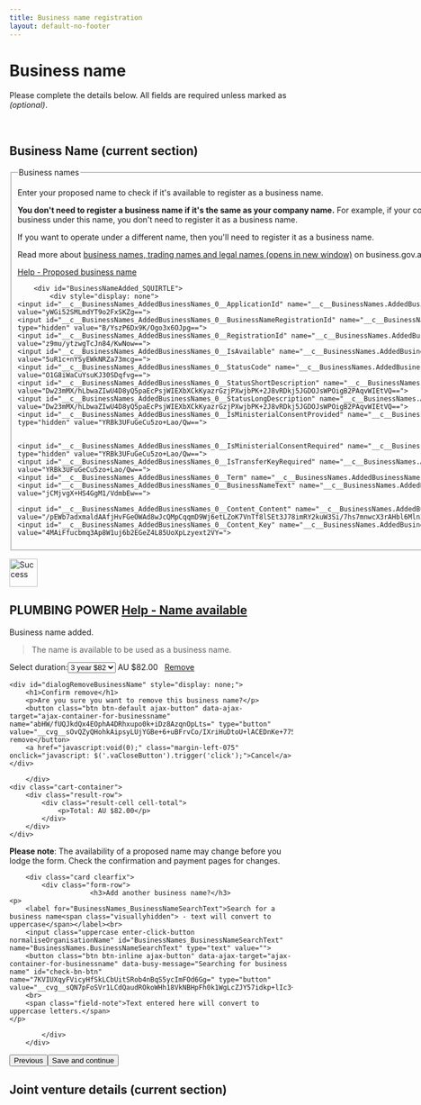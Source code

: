 ```yaml
---
title: Business name registration
layout: default-no-footer
---
```

<!-- <div class="wrapper">
    <div class="progress-container">
        <div class="progress-bar">
            <span id="progress-percent" role="progressbar" aria-valuetext="step 1 of 5 steps" style="width:17.65%"></span>
        </div>

        <ul class="section-nav">
            <li class="bookend" style="background-position-y: -996px;"><a href="register-menu-2"><span>‹</span><br>Back</a></li>
                <li class="active" style="width: 15.3%">
                        <span class="visually-hidden">Step </span><span>1</span><br>Getting<br> started                        <span class="visually-hidden"> (current step)</span>
                </li>
                <li class="" style="width: 15.3%">
                        <span class="visually-hidden">Step </span><span>2</span><br>Business<br> name                        <span class="visually-hidden"> (not completed)</span>
                </li>
                <li class="" style="width: 15.3%">
                        <span class="visually-hidden">Step </span><span>3</span><br>Business<br> details                        <span class="visually-hidden"> (not completed)</span>
                </li>
                <li class="" style="width: 15.3%">
                        <span class="visually-hidden">Step </span><span>4</span><br>Confirm<br> application                        <span class="visually-hidden"> (not completed)</span>
                </li>
                <li class="" style="width: 15.3%">
                        <span class="visually-hidden">Step </span><span>5</span><br>Pay<br> &amp; submit                        <span class="visually-hidden"> (not completed)</span>
                </li>
            <li class="bookend right"><a href="/registration/dashboard"><span>›</span><br>Application<br> summary</a></li>
        </ul>
    </div>

</div> -->
<style>
	.sub-section-container .sub-section-content {
		display: none;
	}
	.sub-section-open .sub-section-content {
		display: block;
	}
</style>
<main class="wrapper">
    


<h1 id="heading" tabindex="-1">Business name</h1>

<p class="col12">Please complete the details below. All fields are required unless marked as <em>(optional)</em>. </p><br>



<form action="/" id="sobrsform" method="post"><input id="__c__isDisplayContentKey" name="__c__isDisplayContentKey" type="hidden" value="YRBk3UFuGeCu5zo+Lao/Qw==">


<div id="bn-section" class="sub-section-container sub-section-open" role="region" aria-labelledby="section-heading-1">
        <h2 id="section-heading-1">Business Name<span class="visuallyhidden"> (current section)</span></h2>

<div class="sub-section-content">
<fieldset>
<legend class="visually-hidden">Business names</legend>

<p></p><p>Enter your proposed name to check if it's available to register as a business name.</p>
<p><strong>You don't need to register a business name if it's the same as your company name.</strong> For example, if your company name is Digital Exports Pty Ltd and you want to carry on a business under this name, you don't need to register it as a business name.</p>
<p>If you want to operate under a different name, then you'll need to register it as a business name.</p>
<p>Read more about <a href="https://www.business.gov.au/info/plan-and-start/start-your-business/business-and-company-registration/business-name-registration/business-name-trading-names-legal-names" target="_blank">business names, trading names and legal names <span class="visuallyhidden">(opens in new window)</span></a> on business.gov.au.</p> <a class="cd-btn help" href="#help-businessnameintrotext"><span>Help - Proposed business name</span></a><p></p>



<div style="display: none">
    <input id="__c__BusinessNames_IsRegistrationTypeCompany" name="__c__BusinessNames.IsRegistrationTypeCompany" type="hidden" value="YRBk3UFuGeCu5zo+Lao/Qw==">
    <input id="__c__BusinessNames_BusinessNameIdToDelete" name="__c__BusinessNames.BusinessNameIdToDelete" type="hidden" value="BfNQIa39YHWRsVvADavFng==">
    
    
</div>

        <div id="BusinessNameAdded_SQUIRTLE">
            <div style="display: none">
    <input id="__c__BusinessNames_AddedBusinessNames_0__ApplicationId" name="__c__BusinessNames.AddedBusinessNames[0].ApplicationId" type="hidden" value="yWGi52SMLmdYT9o2FxSKZg==">
    <input id="__c__BusinessNames_AddedBusinessNames_0__BusinessNameRegistrationId" name="__c__BusinessNames.AddedBusinessNames[0].BusinessNameRegistrationId" type="hidden" value="B/YszP6Dx9K/Ogo3x6OJpg==">
    <input id="__c__BusinessNames_AddedBusinessNames_0__RegistrationId" name="__c__BusinessNames.AddedBusinessNames[0].RegistrationId" type="hidden" value="z9mu/ytzwgTcJn84/KwNow==">
    <input id="__c__BusinessNames_AddedBusinessNames_0__IsAvailable" name="__c__BusinessNames.AddedBusinessNames[0].IsAvailable" type="hidden" value="5uR1c+nYSyEWkNRZa73mcg==">
    <input id="__c__BusinessNames_AddedBusinessNames_0__StatusCode" name="__c__BusinessNames.AddedBusinessNames[0].StatusCode" type="hidden" value="O1G8iWaCuYsuKJ30SDqfvg==">
    <input id="__c__BusinessNames_AddedBusinessNames_0__StatusShortDescription" name="__c__BusinessNames.AddedBusinessNames[0].StatusShortDescription" type="hidden" value="Dw23mMX/hLbwaZIwU4D8yQ5paEcPsjWIEXbXCkKyazrGzjPXwjbPK+2J8vRDkj5JGDOJsWPOigB2PAqvWIEtVQ==">
    <input id="__c__BusinessNames_AddedBusinessNames_0__StatusLongDescription" name="__c__BusinessNames.AddedBusinessNames[0].StatusLongDescription" type="hidden" value="Dw23mMX/hLbwaZIwU4D8yQ5paEcPsjWIEXbXCkKyazrGzjPXwjbPK+2J8vRDkj5JGDOJsWPOigB2PAqvWIEtVQ==">
    <input id="__c__BusinessNames_AddedBusinessNames_0__IsMinisterialConsentProvided" name="__c__BusinessNames.AddedBusinessNames[0].IsMinisterialConsentProvided" type="hidden" value="YRBk3UFuGeCu5zo+Lao/Qw==">
    
    
    <input id="__c__BusinessNames_AddedBusinessNames_0__IsMinisterialConsentRequired" name="__c__BusinessNames.AddedBusinessNames[0].IsMinisterialConsentRequired" type="hidden" value="YRBk3UFuGeCu5zo+Lao/Qw==">
    <input id="__c__BusinessNames_AddedBusinessNames_0__IsTransferKeyRequired" name="__c__BusinessNames.AddedBusinessNames[0].IsTransferKeyRequired" type="hidden" value="YRBk3UFuGeCu5zo+Lao/Qw==">
    <input id="__c__BusinessNames_AddedBusinessNames_0__Term" name="__c__BusinessNames.AddedBusinessNames[0].Term" type="hidden" value="3CAzsve04FReZ9AUU2FM6Q==">
    <input id="__c__BusinessNames_AddedBusinessNames_0__BusinessNameText" name="__c__BusinessNames.AddedBusinessNames[0].BusinessNameText" type="hidden" value="jCMjvgX+HS4GgM1/VdmbEw==">
    
    <input id="__c__BusinessNames_AddedBusinessNames_0__Content_Content" name="__c__BusinessNames.AddedBusinessNames[0].Content.Content" type="hidden" value="/pEWb7adxmaldAAfjHvFGeOWAd8wJcQMpCqqmD9Wj6etLZoK7VnTf8lSEt3J78imRY2kuW3Si/7hs7mnwcX3rAHbl6Mln3oFrwr0BpI4Zu5Wn0bl/qcma5C+vV0vX3Udf6fe0Obp3FgPNyVY9yOH3g==">
    <input id="__c__BusinessNames_AddedBusinessNames_0__Content_Key" name="__c__BusinessNames.AddedBusinessNames[0].Content.Key" type="hidden" value="4MAiFfucbmq3Ap8W1uj6b2EGeZ4L85UoXpLzyext2VY=">

<input id="__c__BusinessNames_AddedBusinessNames_0__PriceOptions_0__OptionType" name="__c__BusinessNames.AddedBusinessNames[0].PriceOptions[0].OptionType" type="hidden" value="gmYHFOrpLTSbHxtKDf7TPQ=="><input id="__c__BusinessNames_AddedBusinessNames_0__PriceOptions_0__Price" name="__c__BusinessNames.AddedBusinessNames[0].PriceOptions[0].Price" type="hidden" value="obsDSBldrj6i6Qd/ieSY7A=="><input id="__c__BusinessNames_AddedBusinessNames_0__PriceOptions_0__Term" name="__c__BusinessNames.AddedBusinessNames[0].PriceOptions[0].Term" type="hidden" value="3CAzsve04FReZ9AUU2FM6Q=="><input id="__c__BusinessNames_AddedBusinessNames_0__PriceOptions_1__OptionType" name="__c__BusinessNames.AddedBusinessNames[0].PriceOptions[1].OptionType" type="hidden" value="ojF80PmLlyBIMTaTsYIE7w=="><input id="__c__BusinessNames_AddedBusinessNames_0__PriceOptions_1__Price" name="__c__BusinessNames.AddedBusinessNames[0].PriceOptions[1].Price" type="hidden" value="ULhWVq+FQX5y12pbDQVszg=="><input id="__c__BusinessNames_AddedBusinessNames_0__PriceOptions_1__Term" name="__c__BusinessNames.AddedBusinessNames[0].PriceOptions[1].Term" type="hidden" value="b62BVAWBWSYqn4uePpL3KQ=="></div>

<div class="cart-container">
    <div class="result-row">
        <div class="result-cell cell-icon">
                    <img src="{{ site.baseurl }}/img/ico-tick-green.png" alt="Success" style="width: 50px !important">
        </div>
        <div class="result-cell cell-detail">
            <h2>PLUMBING POWER <a class="cd-btn help" href="#help-businessnameaddedavailable"><span>Help - Name available</span></a></h2>
            
Business name added. <blockquote>The name is available to be used as a business name.</blockquote>
        </div>
        <div class="result-cell cell-action">
<label class="visuallyhidden" for="BusinessNames_AddedBusinessNames_0__SelectedPrice">Select duration:</label><select class="registration-duration ajax-option" data-ajax-action="BR63RJhxzvKG6WBEQi/6UXSq76QhlrIJyG4EV/hKiUI=" data-ajax-value="__cvg__sAQJDPSEzYUU1JuBOGCum/9UVKlpOi6njWJMpK/RdotEzs4IamAxF7P7f5J03hHI" id="BusinessNames_AddedBusinessNames_0__SelectedPrice" name="BusinessNames.AddedBusinessNames[0].SelectedPrice"><option value="35">1 year $35</option>
<option selected="selected" value="82">3 year $82</option>
</select>                <span class="subtotal">AU $82.00</span>         
            &nbsp;
            <a id="BusinessNames_AddedBusinessNames_0__Remove" class="remove" href="javascript:void(0);" data-ajax-id="B/YszP6Dx9K/Ogo3x6OJpg=="><span>Remove</span></a>
        </div>
    </div>

    
    <div id="dialogRemoveBusinessName" style="display: none;">
        <h1>Confirm remove</h1>
        <p>Are you sure you want to remove this business name?</p>
        <button class="btn btn-default ajax-button" data-ajax-target="ajax-container-for-businessname" name="abHW/fUQJkdQx4EOphA4DRhxupo0k+iDz8AzqnOpLts=" type="button" value="__cvg__sOvQZyQHohkAipsyLUjYGBe+6+uBFrvCo/IXriHuDtoU+lACEDnKe+775F/d1z4K">Yes, remove</button>
        <a href="javascript:void(0);" class="margin-left-075" onclick="javascript: $('.vaCloseButton').trigger('click');">Cancel</a>
    </div>
</div>


        </div>
    <div class="cart-container">
        <div class="result-row">
            <div class="result-cell cell-total">
                <p>Total: AU $82.00</p>
            </div>
        </div>
    </div>

<div class="registration-tip margin-top-075"><p><strong>Please note</strong>: The availability of a proposed name may change before you lodge the form. Check the confirmation and payment pages for changes.</p></div>

        <div class="card clearfix">
            <div class="form-row">
                        <h3>Add another business name?</h3>
    <p>
        <label for="BusinessNames_BusinessNameSearchText">Search for a business name<span class="visuallyhidden"> - text will convert to uppercase</span></label><br>
        <input class="uppercase enter-click-button normaliseOrganisationName" id="BusinessNames_BusinessNameSearchText" name="BusinessNames.BusinessNameSearchText" type="text" value="">
        <button class="btn btn-inline ajax-button" data-ajax-target="ajax-container-for-businessname" data-busy-message="Searching for business name" id="check-bn-btn" name="7KVIUXqyFVicyHfSkLCbUitSRob4nBqS5ycImFOd6Gg=" type="button" value="__cvg__sQN7pFoSVr1LCdQaudROkoWHh18VkNBHpFh0k1WgLcZJY57idkp+lIc3+zyqSGEJ">Check</button>
        <br>
        <span class="field-note">Text entered here will convert to uppercase letters.</span>
    </p>

            </div>
        </div>
</fieldset>




<div class="controls-container">
    <div class="controls-content">
		<button class="btn cancel" name="wNjv11HSL2eBWG4934fyzQ==" type="button" onclick="location.href = '{{ site.baseurl }}/register-menu-2'">Previous</button><button class="btn btn-default next" id="next-bn-btn" name="2Gr7sPbawITZbXOJ2XXNfQ==" type="button" onclick="$('#bn-section').toggleClass('sub-section-open sub-section-done'); $('#joint-venture-section').toggleClass('sub-section-open'); scrollToAndFocus('#joint-venture-section');">Save and continue</button>    </div>
</div>
</div>
    </div>
<div id="joint-venture-section" class="sub-section-container" role="region" aria-labelledby="section-heading-1">
        <h2 id="section-heading-1">Joint venture details<span class="visuallyhidden"> (current section)</span></h2>


<div class="sub-section-content">
    <fieldset id="fieldsetProofOfIdentity">

<div class="sub-section-content">
    <div class="grid-row clearfix">
        <div class="col12">
            
        </div>
    </div>
    <div class="grid-row">
        <div class="col4">
            <label class="input-right" for="AsicEntitiesDetails_PartnerJointVentureEntityEntityDetails_PartnerJointVentureBodyName">Joint venture name</label>
        </div>
        <div class="col8 last">
            <input class="normaliseOrganisationName" id="AsicEntitiesDetails_PartnerJointVentureEntityEntityDetails_PartnerJointVentureBodyName" name="AsicEntitiesDetails.PartnerJointVentureEntityEntityDetails.PartnerJointVentureBodyName" type="text" value="PLUMBING PARTNERS JOINT VENTURE"> <a class="cd-btn help" href="#help-partnerjointventurename"><span>Help - Legal name of partnership</span></a>
        </div>
    </div>
    <div class="grid-row clearfix" style="display: none">
        <div class="col4">
            <label class="input-right" for="AsicEntitiesDetails_PartnerJointVentureEntityEntityDetails_Abn">Australian Business Number (ABN)</label>
        </div>
        <div class="col7">
            <input class="strip-whitespace" id="AsicEntitiesDetails_PartnerJointVentureEntityEntityDetails_Abn" name="AsicEntitiesDetails.PartnerJointVentureEntityEntityDetails.Abn" type="text" value=""> 
            
        </div>
    </div>
    <hr>
    <h3 class="larger">Partners</h3>
<p>Please add all partners in the joint venture (you need at least 2):</p>
<ul>
<li>For <strong>individual (sole trader) partners</strong>, use the 'Add individual' button.</li>
<li>For <strong>partnerships, companies, and organisations</strong>, use the 'Add organisation' button.</li>
</ul>
<div id="AsicEntitiesDetails_PartnerJointVentureEntityEntityDetails_IndividualsDetails_Individuals">
    <div style="display: none">
        <input id="AsicEntitiesDetails_PartnerJointVentureEntityEntityDetails_IndividualsDetails_IndexToDelete" name="AsicEntitiesDetails.PartnerJointVentureEntityEntityDetails.IndividualsDetails.IndexToDelete" type="hidden" value="">
        <input id="__c__AsicEntitiesDetails_PartnerJointVentureEntityEntityDetails_IndividualsDetails_IsReadOnly" name="__c__AsicEntitiesDetails.PartnerJointVentureEntityEntityDetails.IndividualsDetails.IsReadOnly" type="hidden" value="YRBk3UFuGeCu5zo+Lao/Qw==">
    </div>
             <div style="display: none">
                 <input id="__c__AsicEntitiesDetails_PartnerJointVentureEntityEntityDetails_IndividualsDetails_Individuals_0__ApplyingEntityId" name="__c__AsicEntitiesDetails.PartnerJointVentureEntityEntityDetails.IndividualsDetails.Individuals[0].ApplyingEntityId" type="hidden" value="b44QBIiQWuMFMf5W2s4zYg==">
                 
                 <input id="__c__AsicEntitiesDetails_PartnerJointVentureEntityEntityDetails_IndividualsDetails_Individuals_0__EntityName" name="__c__AsicEntitiesDetails.PartnerJointVentureEntityEntityDetails.IndividualsDetails.Individuals[0].EntityName" type="hidden" value="ofveS4nelGTY2MCb30+/p8z/kxfqktaOVBe4eLV/MiU=">
                 <input id="AsicEntitiesDetails_PartnerJointVentureEntityEntityDetails_IndividualsDetails_Individuals_0__Abn" name="AsicEntitiesDetails.PartnerJointVentureEntityEntityDetails.IndividualsDetails.Individuals[0].Abn" type="hidden" value="18492276439">
                 

             </div>
             <div id="AsicEntitiesDetails_PartnerJointVentureEntityEntityDetails_IndividualsDetails_Individuals_0__Container">
                 <div class="result-row">
                     <div class="result-cell cell-icon">
                         <img src="{{ site.baseurl }}/img/ico-individual.png" alt="Success" style="width: 48px !important">
                     </div>
                     <div class="result-cell cell-detail">
                         <h3>JOHN SMITH (ABN: 48123456789)</h3>
                         <p>Individual details saved.</p>
                     </div>
                         <div class="result-cell cell-detail">

                             <a class="edit ajax-link" href="" data-ajax-action="AM45PCWRjf8BBqZWT5Pr8KJnyUwXhQFZQzvPwUdbKrs="><span>Edit</span></a>
                             <input value="false" id="AsicEntitiesDetails_PartnerJointVentureEntityEntityDetails_IndividualsDetails_Individuals_0__IsEdit" name="AsicEntitiesDetails.PartnerJointVentureEntityEntityDetails.IndividualsDetails.Individuals[0].IsEdit" type="hidden">
                             &nbsp;
                             <a id="AsicEntitiesDetails_PartnerJointVentureEntityEntityDetails_IndividualsDetails_Individuals_0__RemoveIndividual" class="remove" href="javascript:void(0);" data-ajax-id="0"><span>Remove</span></a>
                         </div>

                 </div>
             </div>
             <hr>
             <div style="display: none">
                 <input id="__c__AsicEntitiesDetails_PartnerJointVentureEntityEntityDetails_IndividualsDetails_Individuals_1__ApplyingEntityId" name="__c__AsicEntitiesDetails.PartnerJointVentureEntityEntityDetails.IndividualsDetails.Individuals[1].ApplyingEntityId" type="hidden" value="U7g+qihmmS9wwiulybhn2w==">
                 
                 <input id="__c__AsicEntitiesDetails_PartnerJointVentureEntityEntityDetails_IndividualsDetails_Individuals_1__EntityName" name="__c__AsicEntitiesDetails.PartnerJointVentureEntityEntityDetails.IndividualsDetails.Individuals[1].EntityName" type="hidden" value="snimd3Qf++lBPT4eH3Io3OtYf+B647easB8OpQMWRj0=">
                 <input id="AsicEntitiesDetails_PartnerJointVentureEntityEntityDetails_IndividualsDetails_Individuals_1__Abn" name="AsicEntitiesDetails.PartnerJointVentureEntityEntityDetails.IndividualsDetails.Individuals[1].Abn" type="hidden" value="50427441942">
                 

             </div>
             <div id="AsicEntitiesDetails_PartnerJointVentureEntityEntityDetails_IndividualsDetails_Individuals_1__Container">
                 <div class="result-row">
                     <div class="result-cell cell-icon">
                         <img src="{{ site.baseurl }}/img/ico-individual.png" alt="Success" style="width: 48px !important">
                     </div>
                     <div class="result-cell cell-detail">
                         <h3>CRAIG JONES (ABN: 50987654321)
                         </h3>
                         <p>Individual details saved.</p>
                     </div>
                         <div class="result-cell cell-detail">

                             <a class="edit ajax-link" href="" data-ajax-action="AM45PCWRjf8BBqZWT5Pr8KJnyUwXhQFZQzvPwUdbKrs="><span>Edit</span></a>
                             <input value="false" id="AsicEntitiesDetails_PartnerJointVentureEntityEntityDetails_IndividualsDetails_Individuals_1__IsEdit" name="AsicEntitiesDetails.PartnerJointVentureEntityEntityDetails.IndividualsDetails.Individuals[1].IsEdit" type="hidden">
                             &nbsp;
                             <a id="AsicEntitiesDetails_PartnerJointVentureEntityEntityDetails_IndividualsDetails_Individuals_1__RemoveIndividual" class="remove" href="javascript:void(0);" data-ajax-id="1"><span>Remove</span></a>
                         </div>

                 </div>
             </div>
             <hr>

    <div id="dialogRemoveUnincorporatedIndividual" style="display: none;">
        <h1>Confirm remove</h1>
        <p>Are you sure you want to remove this Individual?</p>
        <button class="btn btn-default ajax-button" name="S9FlUNdhHj408IBc6LdKjwRP3wNTRy0xAM/q+qubxZw0TKOo/VSf88MBMn+lmALy" type="button" value="__cvg__t7JyAbbAayY1MgqIW4xpW2K85a9tSMlXNImqAc6ewxo=">Yes, remove</button>
        <a href="#" class="margin-left-075" onclick="javascript: $('.vaCloseButton').click(); return false;">Cancel</a>
    </div>

    <div id="dialogRemovePartnershipJointVentureIndividual" style="display: none;">
        <h1>Confirm remove</h1>
        <p>Are you sure you want to remove this Individual?</p>
        <button class="btn btn-default ajax-button" name="aXbVO4u98Fq3gKFoMbhrJSc5unAjTMNWww2bGg9ELZKAAhAP4FrvdEBFZr7b/dq6" type="button" value="__cvg__4OsufxDmT5zYQniGB0WVqUp+cgvTxk/g0RaByiMGIErxfLFXAG+vY/R47Ew/xQPw">Yes, remove</button>
        <a href="#" class="margin-left-075" onclick="javascript: $('.vaCloseButton').click(); return false;">Cancel</a>
    </div>

    <div id="dialogRemovePartnershipJointVentureUnincorporatedIndividual" style="display: none;">
        <h1>Confirm remove</h1>
        <p>Are you sure you want to remove this Individual?</p>
        <button class="btn btn-default ajax-button" name="aXbVO4u98Fq3gKFoMbhrJSc5unAjTMNWww2bGg9ELZJdsxnzgFw3ub9tiZdbCRtDaLDSrY2erhjF/0kFLcCQrw==" type="button" value="__cvg__4OsufxDmT5zYQniGB0WVqVMUUZ3cePFowZiOjchzSBj2ytvm9qZRU1n6uzq5Q9eljsevSyfhvpHzUHiC1gPoqQ==">Yes, remove</button>
        <a href="#" class="margin-left-075" onclick="javascript: $('.vaCloseButton').click(); return false;">Cancel</a>
    </div>
</div>            <div>


                <button class="btn btn-individual ajax-button" id="add-individual-btn" style="padding: 1em 1.5em 1em 2.5em">Add Individual</button>

                <button class="btn btn-organisation ajax-button" id="add-unincorporated-btn" name="yz+zLebyBXPNnLcsxpYULw4uiHx9Cow6qL8M+NcnTt8=" type="button" style="padding: 1em 1.5em 1em 2.5em">Add Organisation</button>
            </div>



</div>

    </fieldset>
    
    <div class="controls-container">
    <div class="controls-content">
<button class="btn cancel" type="button"  onclick="$('#joint-venture-section').toggleClass('sub-section-open'); $('#bn-section').toggleClass('sub-section-open sub-section-done'); scrollToAndFocus('#bn-section');">Previous</button>
<button class="btn btn-default ajax-button next" onclick="$('#joint-venture-section').toggleClass('sub-section-open sub-section-done'); $('#contact-details-section').toggleClass('sub-section-open'); scrollToAndFocus('#contact-details-section');" id="next-partnerjointventureentityentitydetails-btn" type="button">Save and continue</button>    </div>
</div>
</div>
    </div>
<div id="contact-details-section" class="sub-section-container" role="region" aria-labelledby="section-heading-2">
        <h2 id="section-heading-2">Your contact details<span class="visuallyhidden"> (current section)</span></h2>
<div class="sub-section-content">
    <fieldset id="fieldsetBusinessAddress">
        <legend class="margin4 larger">
            Main business address <a class="cd-btn help" href="#help-businessdetailscontactbusinessaddresslegend"><span>Help - Main business address</span></a>
        </legend>
        

<div id="ContactDetails_BusinessAddress_AddressDetails" class="address-details">
<div style="display: none">
    <input id="__c__ContactDetails_BusinessAddress_AddressDetails_ApplicationId" name="__c__ContactDetails.BusinessAddress.AddressDetails.ApplicationId" type="hidden" value="yWGi52SMLmdYT9o2FxSKZg==">
    <input id="__c__ContactDetails_BusinessAddress_AddressDetails_AddressId" name="__c__ContactDetails.BusinessAddress.AddressDetails.AddressId" type="hidden" value="BfNQIa39YHWRsVvADavFng==">
    <input id="__c__ContactDetails_BusinessAddress_AddressDetails_AddressTypeId" name="__c__ContactDetails.BusinessAddress.AddressDetails.AddressTypeId" type="hidden" value="3CAzsve04FReZ9AUU2FM6Q==">
    <input id="__c__ContactDetails_BusinessAddress_AddressDetails_IsInternationalAddressDisabled" name="__c__ContactDetails.BusinessAddress.AddressDetails.IsInternationalAddressDisabled" type="hidden" value="5uR1c+nYSyEWkNRZa73mcg==">
    <input id="ContactDetails_BusinessAddress_AddressDetails_ValidationContentKey" name="ContactDetails.BusinessAddress.AddressDetails.ValidationContentKey" type="hidden" value="">
    <input id="ContactDetails_BusinessAddress_AddressDetails_IsAddressValidationMessageAccepted" name="ContactDetails.BusinessAddress.AddressDetails.IsAddressValidationMessageAccepted" type="hidden" value="False">

<input id="__c__ContactDetails_BusinessAddress_AddressDetails_CountryId" name="__c__ContactDetails.BusinessAddress.AddressDetails.CountryId" type="hidden" value="xW3f47jiDxc83gDaE2Y1Pg==">
<input id="__c__ContactDetails_BusinessAddress_AddressDetails_States_0__Value" name="__c__ContactDetails.BusinessAddress.AddressDetails.States[0].Value" type="hidden" value="GD54x/9q9XomyuFbh4ZiOQ=="><input id="__c__ContactDetails_BusinessAddress_AddressDetails_States_0__Text" name="__c__ContactDetails.BusinessAddress.AddressDetails.States[0].Text" type="hidden" value="urtU908Fryjvp8eohYFwX03gU3cMhPZfxDbwnDIbzCA="><input id="__c__ContactDetails_BusinessAddress_AddressDetails_States_1__Value" name="__c__ContactDetails.BusinessAddress.AddressDetails.States[1].Value" type="hidden" value="b62BVAWBWSYqn4uePpL3KQ=="><input id="__c__ContactDetails_BusinessAddress_AddressDetails_States_1__Text" name="__c__ContactDetails.BusinessAddress.AddressDetails.States[1].Text" type="hidden" value="JT4hMfSfyYCEuSmnEu8fEQ=="><input id="__c__ContactDetails_BusinessAddress_AddressDetails_States_2__Value" name="__c__ContactDetails.BusinessAddress.AddressDetails.States[2].Value" type="hidden" value="/hGNjxDNyhEGHfQbb9O3Vg=="><input id="__c__ContactDetails_BusinessAddress_AddressDetails_States_2__Text" name="__c__ContactDetails.BusinessAddress.AddressDetails.States[2].Text" type="hidden" value="18cbuo8X9C9bHo8yyKz2FIygj8YI0+tisrISa3nSbp0="><input id="__c__ContactDetails_BusinessAddress_AddressDetails_States_3__Value" name="__c__ContactDetails.BusinessAddress.AddressDetails.States[3].Value" type="hidden" value="beAZxfdqrVgQhcNHWtvxUg=="><input id="__c__ContactDetails_BusinessAddress_AddressDetails_States_3__Text" name="__c__ContactDetails.BusinessAddress.AddressDetails.States[3].Text" type="hidden" value="vOpH0tMeiDMb/IFLoZEDSg=="><input id="__c__ContactDetails_BusinessAddress_AddressDetails_States_4__Value" name="__c__ContactDetails.BusinessAddress.AddressDetails.States[4].Value" type="hidden" value="2oOxNE2QyFg9niJXRLPy7A=="><input id="__c__ContactDetails_BusinessAddress_AddressDetails_States_4__Text" name="__c__ContactDetails.BusinessAddress.AddressDetails.States[4].Text" type="hidden" value="1Drs+eaQ//uiqE1ywBkEYw=="><input id="__c__ContactDetails_BusinessAddress_AddressDetails_States_5__Value" name="__c__ContactDetails.BusinessAddress.AddressDetails.States[5].Value" type="hidden" value="hbtBwOimVvgfL4j8KLvs9Q=="><input id="__c__ContactDetails_BusinessAddress_AddressDetails_States_5__Text" name="__c__ContactDetails.BusinessAddress.AddressDetails.States[5].Text" type="hidden" value="xBAX/pIjcVuIT2vwCg/c/w=="><input id="__c__ContactDetails_BusinessAddress_AddressDetails_States_6__Value" name="__c__ContactDetails.BusinessAddress.AddressDetails.States[6].Value" type="hidden" value="B7QNvTWzBIbPXqXuNDAkSQ=="><input id="__c__ContactDetails_BusinessAddress_AddressDetails_States_6__Text" name="__c__ContactDetails.BusinessAddress.AddressDetails.States[6].Text" type="hidden" value="W1D8OLQmQkWyrB739/woDA=="><input id="__c__ContactDetails_BusinessAddress_AddressDetails_States_7__Value" name="__c__ContactDetails.BusinessAddress.AddressDetails.States[7].Value" type="hidden" value="Fn+52qEbT38/fjmk7EEnCA=="><input id="__c__ContactDetails_BusinessAddress_AddressDetails_States_7__Text" name="__c__ContactDetails.BusinessAddress.AddressDetails.States[7].Text" type="hidden" value="5nsRHgZK1MUSt21bMlbz8cIlaLppN4oTmRYrGMVh+Zw=">
    <input id="ContactDetails_BusinessAddress_AddressDetails_IsManualEntry" name="ContactDetails.BusinessAddress.AddressDetails.IsManualEntry" type="hidden" value="False">
    <input id="ContactDetails_BusinessAddress_AddressDetails_AddressLookupId" name="ContactDetails.BusinessAddress.AddressDetails.AddressLookupId" type="hidden" value="">
</div>


<div class="address-lookup" style="">
    <fieldset class="no-margin">
        <p class="margin4">Start typing the address in the field below and select the correct one from the drop-down list that appears. </p>
        
    </fieldset>
    <div class="grid-row">
        <div class="col4">
            <label class="input-right" for="ContactDetails_BusinessAddress_AddressDetails_AddressLookupText">Address</label>
        </div>
        <div class="col8 last">
            <input class="address-lookup-text ui-autocomplete-input" id="ContactDetails_BusinessAddress_AddressDetails_AddressLookupText" name="ContactDetails.BusinessAddress.AddressDetails.AddressLookupText" type="text" value="" autocomplete="off"> <a class="cd-btn help" href="#help-addressdetailsaddress"><span>Help - Address</span></a>
            
        </div>
    </div>
    <fieldset class="no-margin">
        <p class="margin4">
            or you can :
            <input type="button" id="ContactDetails_BusinessAddress_AddressDetails-addr-enter-manually-btn" class="btn btn-default address-enter-manually" value="Enter it manually">
        </p>
    </fieldset>
</div>

<div class="address-display" style="display: none">
    <div class="grid-row">
        <div class="col4">
            <label class="input-right" for="ContactDetails_BusinessAddress_AddressDetails_AddressLookupText">Address</label>
        </div>
        <div class="col8 last">
            <p>Selected address:</p>
            <div>
                <p style="font-weight: bold" class="address-display-label">
                    <br>
                      
                </p>
            </div>
            <p>If this is not your address you can:</p>
            <p>
                <input type="button" class="btn address-enter-lookup" value="Find a different address">
            </p>
        </div>
    </div>
</div>

<div class="manual-address" style="display: none">
    <div class="grid-row address-australian" style="display:">
        <div class="col4">
            &nbsp;
        </div>
        <div class="col7 last">
            <p class="centre">
                You can
                <input type="button" class="btn btn-default address-enter-lookup" value="Find an Address">
                or enter the details below:
            </p>
        </div>
    </div>

    <div class="grid-row">
        <div class="col4">
            <label class="input-right" for="ContactDetails_BusinessAddress_AddressDetails_AddressLine1">Line 1</label>
        </div>
        <div class="col8 last">
            <input id="ContactDetails_BusinessAddress_AddressDetails_AddressLine1" name="ContactDetails.BusinessAddress.AddressDetails.AddressLine1" type="text" value=""> 
            
        </div>
    </div>

    <div class="grid-row">
        <div class="col4">
            <label class="input-right" for="ContactDetails_BusinessAddress_AddressDetails_AddressLine2">Line 2 <span class="field-note optional">(optional)</span></label>
        </div>
        <div class="col8 last">
            <input id="ContactDetails_BusinessAddress_AddressDetails_AddressLine2" name="ContactDetails.BusinessAddress.AddressDetails.AddressLine2" type="text" value=""> 
            
        </div>
    </div>

    <div class="grid-row address-international" style="display: none">
        <div class="col4">
            <label class="input-right" for="ContactDetails_BusinessAddress_AddressDetails_AddressLine3">Line 3</label>
        </div>
        <div class="col8 last">
            <input id="ContactDetails_BusinessAddress_AddressDetails_AddressLine3" name="ContactDetails.BusinessAddress.AddressDetails.AddressLine3" type="text" value=""> 
            
        </div>
    </div>

    <div class="grid-row address-australian" style="display: none">
        <div class="col4">
            <label class="input-right" for="ContactDetails_BusinessAddress_AddressDetails_Suburb">Suburb</label>
        </div>
        <div class="col8 last">
            <input class="capitalize" id="ContactDetails_BusinessAddress_AddressDetails_Suburb" name="ContactDetails.BusinessAddress.AddressDetails.Suburb" type="text" value=""> 
            
        </div>
    </div>

    <div class="grid-row address-australian" style="display: none">
        <div class="col4">
            <label class="input-right" for="ContactDetails_BusinessAddress_AddressDetails_State">State</label>
        </div>
        <div class="col8 last">
            <select id="ContactDetails_BusinessAddress_AddressDetails_State" name="ContactDetails.BusinessAddress.AddressDetails.State"><option value="">Please select...</option>
<option value="2">Australian Capital Territory</option>
<option value="3">New South Wales</option>
<option value="4">Northern Territory</option>
<option value="5">Queensland</option>
<option value="6">South Australia</option>
<option value="7">Tasmania</option>
<option value="8">Victoria</option>
<option value="9">Western Australia</option>
</select> 
            
        </div>
    </div>

    <div class="grid-row">
        <div class="col4">
            <label class="input-right" for="ContactDetails_BusinessAddress_AddressDetails_Postcode" id="labelForZip">Postcode</label>
        </div>
        <div class="col8 last">

            <input id="ContactDetails_BusinessAddress_AddressDetails_Postcode" name="ContactDetails.BusinessAddress.AddressDetails.Postcode" type="number" value=""> 
            
        </div>
    </div>
</div>


</div>


    </fieldset>


    <fieldset id="fieldsetPostalAddress">
        <legend class="margin4 larger">
            Postal address <a class="cd-btn help" href="#help-businessdetailscontactpostaladdresslegend"><span>Help - Postal address</span></a>
        </legend>

        <div class="grid-row">
            <div class="col4">
                &nbsp;
            </div>
            <div class="col8 last custom-controls">
                <p>

                    <input class="ajax-radio" data-ajax-action="RpdMW7RuqC/G/O9uLSxplu587Y7/wmEuAo1346cRXJM=" id="ContactDetails_HasPostalAddress" name="ContactDetails.HasPostalAddress" type="checkbox" value="true"><input name="ContactDetails.HasPostalAddress" type="hidden" value="false">
                    <label for="ContactDetails_HasPostalAddress">My postal address is different to main business address</label> 
                </p>
                
            </div>
        </div>

    </fieldset>

<fieldset id="fieldsetBusinessAddressContactDetails">
    <legend class="margin4 larger">
        Contact details 
        <br><span class="field-note no-margin-top">Enter your main business contact details below. This is how you will receive notices and correspondence related to your business.</span>
    </legend>


<div class="sub-section-content">
    <div class="grid-row">
        <div class="col4">
            <label class="input-right" for="ContactDetails_BusinessAddress_BusinessAddressContactDetails_Email">Email</label>
        </div>
        <div class="col8 last">
            <input class="strip-whitespace" id="ContactDetails_BusinessAddress_BusinessAddressContactDetails_Email" name="ContactDetails.BusinessAddress.BusinessAddressContactDetails.Email" type="text" value=""> <a class="cd-btn help" href="#help-businessdetailsbusinessaddresscontactdetailsemail"><span>Help - Email address</span></a>
            
        </div>
    </div>
    <div class="grid-row">
        <div class="col4">
            <label class="input-right" for="ContactDetails_BusinessAddress_BusinessAddressContactDetails_Phone">Mobile <span class="field-note optional">(optional)</span></label>
        </div>
        <div class="col8 last">
            <input class="strip-whitespace" id="ContactDetails_BusinessAddress_BusinessAddressContactDetails_Phone" name="ContactDetails.BusinessAddress.BusinessAddressContactDetails.Phone" type="text" value=""> <a class="cd-btn help" href="#help-businessdetailsbusinessaddresscontactdetailsphone"><span>Help - Phone number</span></a>
            
        </div>
    </div>
</div>

</fieldset>

    <div class="controls-container">
    <div class="controls-content">
<button class="btn cancel" type="button" onclick="$('#contact-details-section').toggleClass('sub-section-open'); $('#joint-venture-section').toggleClass('sub-section-open sub-section-done'); scrollToAndFocus('#joint-venture-section');">Previous</button><button class="btn btn-default next" id="next-cd-btn" onclick="location.href = 'confirm'" type="button">Save and continue</button>    </div>
</div>
</div>


    </div>
</form>
 
</main>
<script type="text/javascript" src="{{ site.baseurl }}/scripts/functions.js"></script>
<script type="text/javascript">
	function scrollToAndFocus(id) {
		scrollToTargetElement(id);
		var target = $(id);
		if (target) {
			target.focus();
		}
	}
</script>